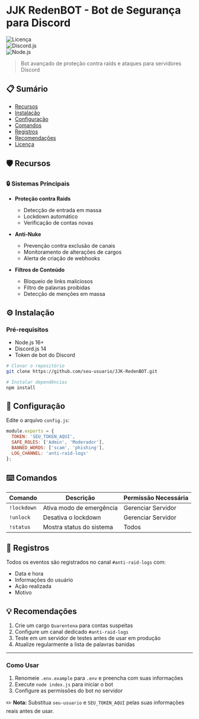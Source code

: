# JJK RedenBOT - Bot de Segurança para Discord  

![Licença](https://img.shields.io/github/license/seu-usuario/JJK-RedenBOT)  
![Discord.js](https://img.shields.io/badge/discord.js-v14-blue.svg)  
![Node.js](https://img.shields.io/badge/node-%3E%3D16-green.svg)  

> Bot avançado de proteção contra raids e ataques para servidores Discord  

## 📋 Sumário  
- [Recursos](#-recursos)  
- [Instalação](#-instalação)  
- [Configuração](#-configuração)  
- [Comandos](#-comandos)  
- [Registros](#-registros)  
- [Recomendações](#-recomendações)  
- [Licença](#-licença)  

## 🛡️ Recursos  

### 🔒 Sistemas Principais  
- **Proteção contra Raids**  
  - Detecção de entrada em massa  
  - Lockdown automático  
  - Verificação de contas novas  

- **Anti-Nuke**  
  - Prevenção contra exclusão de canais  
  - Monitoramento de alterações de cargos  
  - Alerta de criação de webhooks  

- **Filtros de Conteúdo**  
  - Bloqueio de links maliciosos  
  - Filtro de palavras proibidas  
  - Detecção de menções em massa  

## ⚙️ Instalação  

### Pré-requisitos  
- Node.js 16+  
- Discord.js 14  
- Token de bot do Discord  

```bash 
# Clonar o repositório  
git clone https://github.com/seu-usuario/JJK-RedenBOT.git  

# Instalar dependências  
npm install  
```  

## 🔧 Configuração  

Edite o arquivo `config.js`:  

```javascript  
module.exports = {  
  TOKEN: 'SEU_TOKEN_AQUI',  
  SAFE_ROLES: ['Admin', 'Moderador'],  
  BANNED_WORDS: ['scam', 'phishing'],  
  LOG_CHANNEL: 'anti-raid-logs'  
};  
```  

## ⌨️ Comandos  

| Comando     | Descrição                  | Permissão Necessária |  
|------------|---------------------------|---------------------|  
| `!lockdown` | Ativa modo de emergência   | Gerenciar Servidor  |  
| `!unlock`   | Desativa o lockdown        | Gerenciar Servidor  |  
| `!status`   | Mostra status do sistema   | Todos               |  

## 📝 Registros  

Todos os eventos são registrados no canal `#anti-raid-logs` com:  
- Data e hora  
- Informações do usuário  
- Ação realizada  
- Motivo  

## 💡 Recomendações  

1. Crie um cargo `Quarentena` para contas suspeitas  
2. Configure um canal dedicado `#anti-raid-logs`  
3. Teste em um servidor de testes antes de usar em produção  
4. Atualize regularmente a lista de palavras banidas  

---

### Como Usar  
1. Renomeie `.env.example` para `.env` e preencha com suas informações  
2. Execute `node index.js` para iniciar o bot  
3. Configure as permissões do bot no servidor  


✏️ **Nota:** Substitua `seu-usuario` e `SEU_TOKEN_AQUI` pelas suas informações reais antes de usar.  
